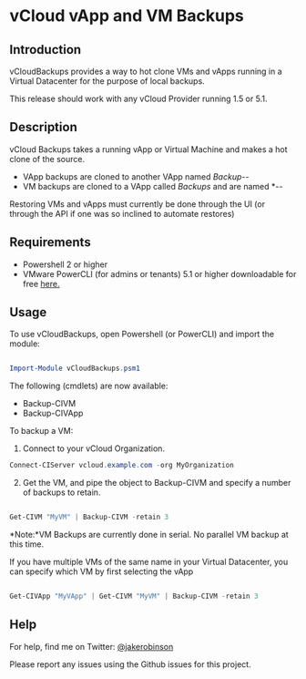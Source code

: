 # vCloud vApp and VM Backups

## Introduction

vCloudBackups provides a way to hot clone VMs and vApps running in a Virtual Datacenter for the purpose of local backups. 

This release should work with any vCloud Provider running 1.5 or 5.1.

## Description

vCloud Backups takes a running vApp or Virtual Machine and makes a hot clone of the source.

* VApp backups are cloned to another VApp named *Backup-<VApp Name>-<Backup Date and Time>*
* VM backups are cloned to a VApp called *Backups* and are named *<Source VApp Name>-<VM Name>-<Backup Date and Time>

Restoring VMs and vApps must currently be done through the UI (or through the API if one was so inclined to automate restores)

## Requirements

* Powershell 2 or higher
* VMware PowerCLI (for admins or tenants) 5.1 or higher downloadable for free [here.](http://vmware.com/go/powercli)

## Usage

To use vCloudBackups, open Powershell (or PowerCLI) and import the module:

```Powershell

Import-Module vCloudBackups.psm1

```

The following (cmdlets) are now available:

* Backup-CIVM
* Backup-CIVApp

To backup a VM:

1. Connect to your vCloud Organization.

```Powershell
Connect-CIServer vcloud.example.com -org MyOrganization
```

2. Get the VM, and pipe the object to Backup-CIVM and specify a number of backups to retain.

```Powershell

Get-CIVM "MyVM" | Backup-CIVM -retain 3

```
*Note:*VM Backups are currently done in serial. No parallel VM backup at this time.


If you have multiple VMs of the same name in your Virtual Datacenter, you can specify which VM by first selecting the vApp

```Powershell

Get-CIVApp "MyVApp" | Get-CIVM "MyVM" | Backup-CIVM -retain 3

```

## Help

For help, find me on Twitter: [@jakerobinson](http://twitter.com/jakerobinson)

Please report any issues using the Github issues for this project.



